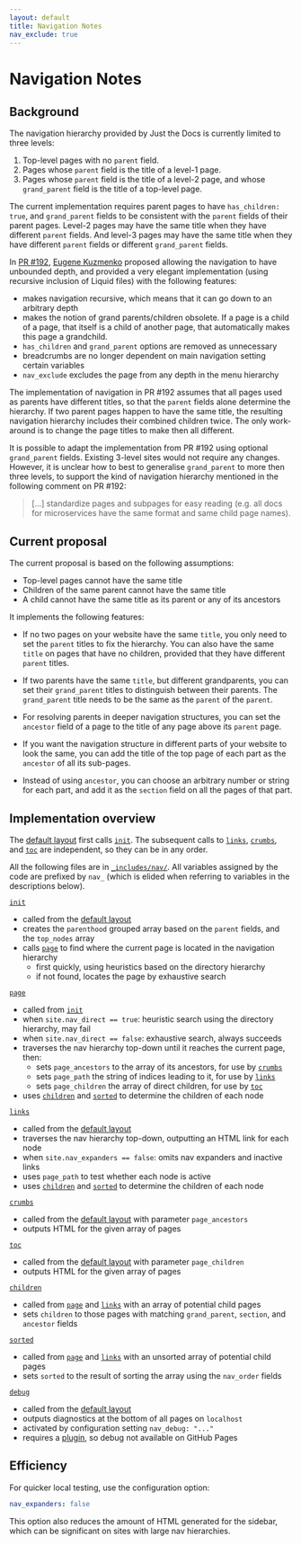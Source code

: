 ```yaml
---
layout: default
title: Navigation Notes
nav_exclude: true
---
```

# Navigation Notes

## Background

The navigation hierarchy provided by Just the Docs is currently limited to three levels:

1. Top-level pages with no `parent` field.
2. Pages whose `parent` field is the title of a level-1 page.
3. Pages whose `parent` field is the title of a level-2 page, and whose `grand_parent` field is the title of a top-level page.

The current implementation requires parent pages to have `has_children: true`, and `grand_parent` fields to be consistent with the `parent` fields of their parent pages. Level-2 pages may have the same title when they have different `parent` fields. And level-3 pages may have the same title when they have different `parent` fields or different `grand_parent` fields.

In [PR #192](https://github.com/pmarsceill/just-the-docs/pull/192), [Eugene Kuzmenko](https://github.com/thealjey) proposed allowing the navigation to have unbounded depth, and provided a very elegant implementation (using recursive inclusion of Liquid files) with the following features:

* makes navigation recursive, which means that it can go down to an arbitrary depth
* makes the notion of grand parents/children obsolete. If a page is a child of a page, that itself is a child of another page, that automatically makes this page a grandchild.
* `has_children` and `grand_parent` options are removed as unnecessary
* breadcrumbs are no longer dependent on main navigation setting certain variables
* `nav_exclude` excludes the page from any depth in the menu hierarchy

The implementation of navigation in PR #192 assumes that all pages used as parents have different titles, so that the `parent` fields alone determine the hierarchy. If two parent pages happen to have the same title, the resulting navigation hierarchy includes their combined children twice. The only work-around is to change the page titles to make then all different.

It is possible to adapt the implementation from PR #192 using optional `grand_parent` fields. Existing 3-level sites would not require any changes. However, it is unclear how to best to generalise `grand_parent` to more then three levels, to support the kind of navigation hierarchy mentioned in the following comment on PR #192:

> [...] standardize pages and subpages for easy reading (e.g. all docs for microservices have the same format and same child page names).

## Current proposal

The current proposal is based on the following assumptions:

* Top-level pages cannot have the same title
* Children of the same parent cannot have the same title
* A child cannot have the same title as its parent or any of its ancestors

It implements the following features:

* If no two pages on your website have the same `title`, you only need to set the `parent` titles to fix the hierarchy. You can also have the same `title` on pages that have no children, provided that they have different `parent` titles.

* If two parents have the same `title`, but different grandparents, you can set their `grand_parent` titles to distinguish between their parents. The `grand_parent` title needs to be the same as the `parent` of the `parent`.

* For resolving parents in deeper navigation structures, you can set the `ancestor` field of a page to the title of any page above its `parent` page.  

* If you want the navigation structure in different parts of your website to look the same, you can add the title of the top page of each part as the `ancestor` of all its sub-pages. 

* Instead of using `ancestor`, you can choose an arbitrary number or string for each part, and add it as the `section` field on all the pages of that part.

## Implementation overview

[default layout]: https://github.com/pdmosses/just-the-docs/blob/rec-nav/_layouts/default.html

The [default layout] first calls [`init`]. The subsequent calls to [`links`], [`crumbs`], and [`toc`] are independent, so they can be in any order.

[`_includes/nav/`]: https://github.com/pdmosses/just-the-docs/tree/rec-nav/_includes/nav

All the following files are in [`_includes/nav/`]. All variables assigned by the code are prefixed by `nav_` (which is elided when referring to variables in the descriptions below).

[`init`]: https://github.com/pdmosses/just-the-docs/blob/rec-nav/_includes/nav/init.html

[`init`]
- called from the [default layout]
- creates the `parenthood` grouped array based on the `parent` fields, and the `top_nodes` array
- calls [`page`] to find where the current page is located in the navigation hierarchy
  - first quickly, using heuristics based on the directory hierarchy
  - if not found, locates the page by exhaustive search

[`page`]: https://github.com/pdmosses/just-the-docs/blob/rec-nav/_includes/nav/page.html

[`page`]
- called from [`init`]
- when `site.nav_direct == true`: heuristic search using the directory hierarchy, may fail
- when `site.nav_direct == false`: exhaustive search, always succeeds
- traverses the nav hierarchy top-down until it reaches the current page, then:
  - sets `page_ancestors` to the array of its ancestors, for use by [`crumbs`]
  - sets `page_path` the string of indices leading to it, for use by [`links`]
  - sets `page_children` the array of direct children, for use by [`toc`]
- uses [`children`] and [`sorted`] to determine the children of each node

[`links`]: https://github.com/pdmosses/just-the-docs/blob/rec-nav/_includes/nav/links.html

[`links`]
- called from the [default layout]
- traverses the nav hierarchy top-down, outputting an HTML link for each node
- when `site.nav_expanders == false`: omits nav expanders and inactive links
- uses `page_path` to test whether each node is active
- uses [`children`] and [`sorted`] to determine the children of each node

[`crumbs`]: https://github.com/pdmosses/just-the-docs/blob/rec-nav/_includes/nav/crumbs.html

[`crumbs`]
- called from the [default layout] with parameter `page_ancestors`
- outputs HTML for the given array of pages

[`toc`]: https://github.com/pdmosses/just-the-docs/blob/rec-nav/_includes/nav/toc.html

[`toc`]
- called from the [default layout] with parameter `page_children`
- outputs HTML for the given array of pages

[`children`]: https://github.com/pdmosses/just-the-docs/blob/rec-nav/_includes/nav/children.html

[`children`]
- called from [`page`] and [`links`] with an array of potential child pages
- sets `children` to those pages with matching `grand_parent`, `section`, and `ancestor` fields

[`sorted`]: https://github.com/pdmosses/just-the-docs/blob/rec-nav/_includes/nav/sorted.html

[`sorted`]
- called from [`page`] and [`links`] with an unsorted array of potential child pages
- sets `sorted` to the result of sorting the array using the `nav_order` fields

[`debug`]: https://github.com/pdmosses/just-the-docs/blob/rec-nav/_includes/nav/debug.html
[plugin]: https://github.com/pdmosses/just-the-docs/blob/rec-nav/_plugins/debug.rb

[`debug`]
- called from the [default layout]
- outputs diagnostics at the bottom of all pages on `localhost`
- activated by configuration setting `nav_debug: "..."`
- requires a [plugin], so debug not available on GitHub Pages

## Efficiency

For quicker local testing, use the configuration option:

```yaml
nav_expanders: false
```

This option also reduces the amount of HTML generated for the sidebar,
which can be significant on sites with large nav hierarchies.
